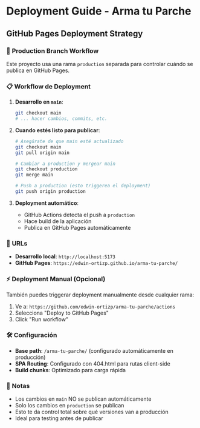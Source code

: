 # Deployment Guide - Arma tu Parche

## GitHub Pages Deployment Strategy

### 🌟 **Production Branch Workflow**

Este proyecto usa una rama `production` separada para controlar cuándo se publica en GitHub Pages.

### 📋 **Workflow de Deployment**

1. **Desarrollo en `main`**:
   ```bash
   git checkout main
   # ... hacer cambios, commits, etc.
   ```

2. **Cuando estés listo para publicar**:
   ```bash
   # Asegúrate de que main esté actualizado
   git checkout main
   git pull origin main
   
   # Cambiar a production y mergear main
   git checkout production
   git merge main
   
   # Push a production (esto triggerea el deployment)
   git push origin production
   ```

3. **Deployment automático**:
   - GitHub Actions detecta el push a `production`
   - Hace build de la aplicación
   - Publica en GitHub Pages automáticamente

### 🔗 **URLs**

- **Desarrollo local**: `http://localhost:5173`
- **GitHub Pages**: `https://edwin-ortizp.github.io/arma-tu-parche/`

### ⚡ **Deployment Manual (Opcional)**

También puedes triggerar deployment manualmente desde cualquier rama:
1. Ve a: `https://github.com/edwin-ortizp/arma-tu-parche/actions`
2. Selecciona "Deploy to GitHub Pages"
3. Click "Run workflow"

### 🛠 **Configuración**

- **Base path**: `/arma-tu-parche/` (configurado automáticamente en producción)
- **SPA Routing**: Configurado con 404.html para rutas client-side
- **Build chunks**: Optimizado para carga rápida

### 📝 **Notas**

- Los cambios en `main` NO se publican automáticamente
- Solo los cambios en `production` se publican
- Esto te da control total sobre qué versiones van a producción
- Ideal para testing antes de publicar